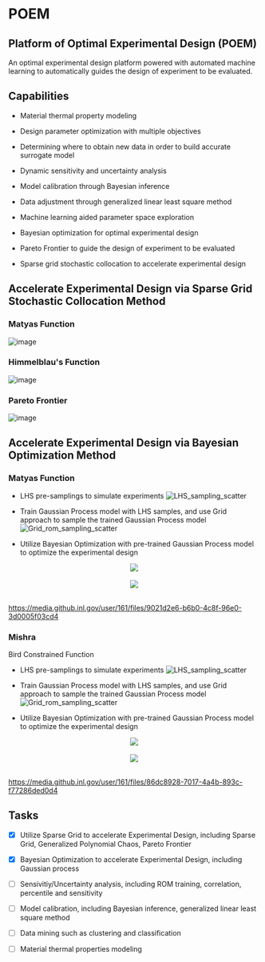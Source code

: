 # POEM
## Platform of Optimal Experimental Design (POEM)

An optimal experimental design platform powered with automated machine learning to automatically guides the design of experiment to be evaluated.

## Capabilities

- Material thermal property modeling

- Design parameter optimization with multiple objectives

- Determining where to obtain new data in order to build accurate surrogate model

- Dynamic sensitivity and uncertainty analysis

- Model calibration through Bayesian inference

- Data adjustment through generalized linear least square method

- Machine learning aided parameter space exploration

- Bayesian optimization for optimal experimental design

- Pareto Frontier to guide the design of experiment to be evaluated

- Sparse grid stochastic collocation to accelerate experimental design

## Accelerate Experimental Design via Sparse Grid Stochastic Collocation Method

### Matyas Function

![image](https://media.github.inl.gov/user/161/files/f20d06cd-e81e-444c-bd6b-4ee09563e49a)

### Himmelblau's Function
![image](https://media.github.inl.gov/user/161/files/19151f05-b46e-4cbb-b1df-ed117629bf34)

### Pareto Frontier

![image](https://media.github.inl.gov/user/161/files/db838b94-18e8-47e5-b385-6d81cc2919bc)


## Accelerate Experimental Design via Bayesian Optimization Method

### Matyas Function
- LHS pre-samplings to simulate experiments
![LHS_sampling_scatter](https://media.github.inl.gov/user/161/files/eb50562d-a312-454b-ad58-f048c24614f2)


- Train Gaussian Process model with LHS samples, and use Grid approach to sample the trained Gaussian Process model
![Grid_rom_sampling_scatter](https://media.github.inl.gov/user/161/files/9648983f-625e-4260-9abf-63bb4a66e284)


- Utilize Bayesian Optimization with pre-trained Gaussian Process model to optimize the experimental design

<div align="center">
  <img src="https://media.github.inl.gov/user/161/files/0feaea6b-f5ec-45cb-8afb-0afb5c0653c9"><br><br>
  <img src="https://media.github.inl.gov/user/161/files/64381289-0bd7-4ef0-9810-83423728b640"><br><br>
</div>

https://media.github.inl.gov/user/161/files/9021d2e6-b6b0-4c8f-96e0-3d0005f03cd4

### Mishra 



Bird Constrained Function

- LHS pre-samplings to simulate experiments
![LHS_sampling_scatter](https://media.github.inl.gov/user/161/files/427e246a-6cfc-4cdc-bf69-1e048b20c365)

- Train Gaussian Process model with LHS samples, and use Grid approach to sample the trained Gaussian Process model
![Grid_rom_sampling_scatter](https://media.github.inl.gov/user/161/files/21033f59-8d70-4666-afde-bdb8fe2e6a62)

- Utilize Bayesian Optimization with pre-trained Gaussian Process model to optimize the experimental design

<div align="center">
  <img src="https://media.github.inl.gov/user/161/files/b20666c9-14ad-4375-9ec5-9fed200eab81"><br><br>
  <img src="https://media.github.inl.gov/user/161/files/6b68bab0-125b-4813-b0c2-281b7478685e"><br><br>
</div>

https://media.github.inl.gov/user/161/files/86dc8928-7017-4a4b-893c-f77286ded0d4



## Tasks 

- [x] Utilize Sparse Grid to accelerate Experimental Design, including Sparse Grid, Generalized Polynomial Chaos, Pareto Frontier 
- [x] Bayesian Optimization to accelerate Experimental Design, including Gaussian process
- [ ] Sensivitiy/Uncertainty analysis, including ROM training, correlation, percentile and sensitivity 
- [ ] Model calibration, including Bayesian inference, generalized linear least square method 
- [ ] Data mining such as clustering and classification
- [ ] Material thermal properties modeling


